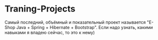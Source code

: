 # Traning-Projects

Самый последний, объёмный и показательный проект называется "E-Shop Java + Spring + Hibernate + Bootstrap". 
Если надо узнать, какими навыками я владею сейчас, то это к нему)
